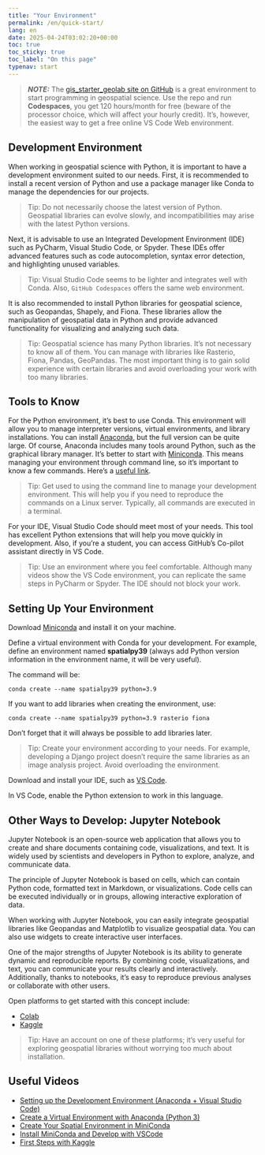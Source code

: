 ```yaml
---
title: "Your Environment"
permalink: /en/quick-start/
lang: en
date: 2025-04-24T03:02:20+00:00
toc: true
toc_sticky: true
toc_label: "On this page"
typenav: start
---
```


> **_NOTE:_** The [gis_starter_geolab site on GitHub](https://github.com/voirinprof/gis_starter_geolab) is a great environment to start programming in geospatial science. Use the repo and run **Codespaces**, you get 120 hours/month for free (beware of the processor choice, which will affect your hourly credit). It’s, however, the easiest way to get a free online VS Code Web environment.

## Development Environment

When working in geospatial science with Python, it is important to have a development environment suited to our needs. First, it is recommended to install a recent version of Python and use a package manager like Conda to manage the dependencies for our projects.

> Tip: Do not necessarily choose the latest version of Python. Geospatial libraries can evolve slowly, and incompatibilities may arise with the latest Python versions.

Next, it is advisable to use an Integrated Development Environment (IDE) such as PyCharm, Visual Studio Code, or Spyder. These IDEs offer advanced features such as code autocompletion, syntax error detection, and highlighting unused variables.

> Tip: Visual Studio Code seems to be lighter and integrates well with Conda. Also, `GitHub Codespaces` offers the same web environment.

It is also recommended to install Python libraries for geospatial science, such as Geopandas, Shapely, and Fiona. These libraries allow the manipulation of geospatial data in Python and provide advanced functionality for visualizing and analyzing such data.

> Tip: Geospatial science has many Python libraries. It’s not necessary to know all of them. You can manage with libraries like Rasterio, Fiona, Pandas, GeoPandas. The most important thing is to gain solid experience with certain libraries and avoid overloading your work with too many libraries.

## Tools to Know

For the Python environment, it’s best to use Conda. This environment will allow you to manage interpreter versions, virtual environments, and library installations. You can install [Anaconda](https://www.anaconda.com/download/), but the full version can be quite large. Of course, Anaconda includes many tools around Python, such as the graphical library manager. It’s better to start with [Miniconda](https://docs.conda.io/en/latest/miniconda.html). This means managing your environment through command line, so it’s important to know a few commands. Here’s a [useful link](https://docs.conda.io/projects/conda/en/4.6.0/_downloads/52a95608c49671267e40c689e0bc00ca/conda-cheatsheet.pdf).

> Tip: Get used to using the command line to manage your development environment. This will help you if you need to reproduce the commands on a Linux server. Typically, all commands are executed in a terminal.

For your IDE, Visual Studio Code should meet most of your needs. This tool has excellent Python extensions that will help you move quickly in development. Also, if you’re a student, you can access GitHub’s Co-pilot assistant directly in VS Code.

> Tip: Use an environment where you feel comfortable. Although many videos show the VS Code environment, you can replicate the same steps in PyCharm or Spyder. The IDE should not block your work.

## Setting Up Your Environment

Download [Miniconda](https://docs.conda.io/en/latest/miniconda.html) and install it on your machine.

Define a virtual environment with Conda for your development. For example, define an environment named **spatialpy39** (always add Python version information in the environment name, it will be very useful).

The command will be:

```shell
conda create --name spatialpy39 python=3.9
```

If you want to add libraries when creating the environment, use:

```shell
conda create --name spatialpy39 python=3.9 rasterio fiona
```

Don’t forget that it will always be possible to add libraries later.

> Tip: Create your environment according to your needs. For example, developing a Django project doesn’t require the same libraries as an image analysis project. Avoid overloading the environment.

Download and install your IDE, such as [VS Code](https://code.visualstudio.com/).

In VS Code, enable the Python extension to work in this language.

## Other Ways to Develop: Jupyter Notebook

Jupyter Notebook is an open-source web application that allows you to create and share documents containing code, visualizations, and text. It is widely used by scientists and developers in Python to explore, analyze, and communicate data.

The principle of Jupyter Notebook is based on cells, which can contain Python code, formatted text in Markdown, or visualizations. Code cells can be executed individually or in groups, allowing interactive exploration of data.

When working with Jupyter Notebook, you can easily integrate geospatial libraries like Geopandas and Matplotlib to visualize geospatial data. You can also use widgets to create interactive user interfaces.

One of the major strengths of Jupyter Notebook is its ability to generate dynamic and reproducible reports. By combining code, visualizations, and text, you can communicate your results clearly and interactively. Additionally, thanks to notebooks, it’s easy to reproduce previous analyses or collaborate with other users.

Open platforms to get started with this concept include:

* [Colab](https://colab.research.google.com/)
* [Kaggle](https://www.kaggle.com/)

> Tip: Have an account on one of these platforms; it’s very useful for exploring geospatial libraries without worrying too much about installation.

## Useful Videos

* [Setting up the Development Environment (Anaconda + Visual Studio Code)](https://youtu.be/D3NDo9Rw0SY)
* [Create a Virtual Environment with Anaconda (Python 3)](https://youtu.be/qq54aZmK3-Q)
* [Create Your Spatial Environment in MiniConda](https://youtu.be/873XcjLRn6U)
* [Install MiniConda and Develop with VSCode](https://youtu.be/P17GY1gSnFk)
* [First Steps with Kaggle](https://youtu.be/hU74_BG61sQ)